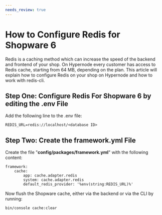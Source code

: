 ```yaml
---
needs_review: true
---
```


<!-- source: https://support.hypernode.com/en/support/solutions/articles/48001200521-how-to-configure-redis-for-shopware-6/ -->

# How to Configure Redis for Shopware 6

Redis is a caching method which can increase the speed of the backend and frontend of your shop. On Hypernode every customer has access to Redis cache, starting from 64 MB, depending on the plan. This article will explain how to configure Redis on your shop on Hypernode and how to work with redis-cli.

## Step One: Configure Redis For Shopware 6 by editing the .env File

Add the following line to the .env file:

```nginx
REDIS_URL=redis://localhost/<database ID>
```

## Step Two: Create the framework.yml File

Create the file "**config/packages/framework.yml**" with the following content:

```nginx
framework:
    cache:
        app: cache.adapter.redis
        system: cache.adapter.redis
        default_redis_provider: '%env(string:REDIS_URL)%'
```

Now flush the Shopware cache, either via the backend or via the CLI by running:

```nginx
bin/console cache:clear
```
